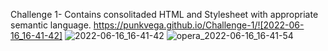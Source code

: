 Challenge 1- Contains consolitaded HTML and Stylesheet with appropriate semantic language. 
https://punkvega.github.io/Challenge-1/![2022-06-16_16-41-42]
![2022-06-16_16-41-42](https://user-images.githubusercontent.com/103607773/174160960-675e8947-7331-4530-80a6-5da8782e8ff4.jpg)
![opera_2022-06-16_16-41-54](https://user-images.githubusercontent.com/103607773/174160987-c9383965-abea-40c2-b2b1-86efcb0940fe.png)
